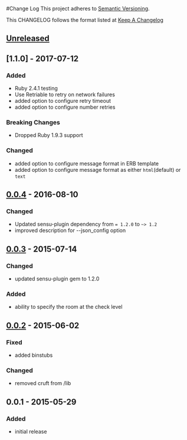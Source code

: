 #Change Log
This project adheres to [Semantic Versioning](http://semver.org/).

This CHANGELOG follows the format listed at [Keep A Changelog](http://keepachangelog.com/)

## [Unreleased]
## [1.1.0] - 2017-07-12
### Added
- Ruby 2.4.1 testing
- Use Retriable to retry on network failures
- added option to configure retry timeout
- added option to configure number retries

### Breaking Changes
- Dropped Ruby 1.9.3 support

### Changed
- added option to configure message format in ERB template
- added option to configure message format as either `html`(default) or `text`

## [0.0.4] - 2016-08-10
### Changed
- Updated sensu-plugin dependency from `= 1.2.0` to `~> 1.2`
- improved description for --json_config option

## [0.0.3] - 2015-07-14
### Changed
- updated sensu-plugin gem to 1.2.0

### Added
- ability to specify the room at the check level

## [0.0.2] - 2015-06-02
### Fixed
- added binstubs
### Changed
- removed cruft from /lib

## 0.0.1 - 2015-05-29
### Added
- initial release

[Unreleased]: https://github.com/sensu-plugins/sensu-plugins-hipchat/compare/1.0.0...HEAD
[1.0.0]: https://github.com/sensu-plugins/sensu-plugins-hipchat/compare/0.0.4...1.0.0
[0.0.4]: https://github.com/sensu-plugins/sensu-plugins-hipchat/compare/0.0.3...0.0.4
[0.0.3]: https://github.com/sensu-plugins/sensu-plugins-hipchat/compare/0.0.2...0.0.3
[0.0.2]: https://github.com/sensu-plugins/sensu-plugins-hipchat/compare/0.0.1...0.0.2
